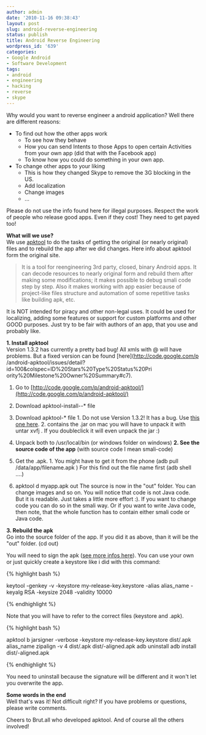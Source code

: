 ```yaml
---
author: admin
date: '2010-11-16 09:38:43'
layout: post
slug: android-reverse-engineering
status: publish
title: Android Reverse Engineering
wordpress_id: '639'
categories:
- Google Android
- Software Development
tags:
- android
- engineering
- hacking
- reverse
- skype
---
```


Why would you want to reverse engineer a android application? Well there are
different reasons:

  * To find out how the other apps work 
    * To see how they behave
    * How you can send Intents to those Apps to open certain Activities from your own app (did that with the Facebook app)
    * To know how you could do something in your own app.
  * To change other apps to your liking 
    * This is how they changed Skype to remove the 3G blocking in the US.
    * Add localization
    * Change images
    * ...

Please do not use the info found here for illegal purposes. Respect the work
of people who release good apps. Even if they cost! They need to get payed
too!

**What will we use?**  
We use [apktool](http://code.google.com/p/android-apktool/) to do the tasks of
getting the original (or nearly original) files and to rebuild the app after
we did changes. Here info about apktool form the original site.

> It is a tool for reengineering 3rd party, closed, binary Android apps. It
can decode resources to nearly original form and rebuild them after making
some modifications; it makes possible to debug smali code step by step. Also
it makes working with app easier because of project-like files structure and
automation of some repetitive tasks like building apk, etc.

It is NOT intended for piracy and other non-legal uses. It could be used for
localizing, adding some features or support for custom platforms and other
GOOD purposes. Just try to be fair with authors of an app, that you use and
probably like.

**1. Install apktool**  
Version 1.3.2 has currently a pretty bad bug! All xmls with @ will have
problems. But a fixed version can be found [here](http://code.google.com/p
/android-apktool/issues/detail?id=100&colspec=ID%20Stars%20Type%20Status%20Pri
ority%20Milestone%20Owner%20Summary#c7).

  1. Go to [http://code.google.com/p/android-apktool/](http://code.google.com/p/android-apktool/)
  2. Download apktool-install-<your system>-* file
  3. Download apktool-* file 
    1. Do not use Version 1.3.2! It has a bug. Use [this one here](http://code.google.com/p/android-apktool/issues/detail?id=100&colspec=ID%20Stars%20Type%20Status%20Priority%20Milestone%20Owner%20Summary#c7).
    2. contains the .jar on mac you will have to unpack it with untar xvfj <file>. If you doubleclick it will even unpack the jar :)
  4. Unpack both to /usr/local/bin (or windows folder on windows)
**2. See the source code of the app** (with source code I mean smali-code) 

  1. Get the .apk. 
    1. You might have to get it from the phone (adb pull /data/app/filename.apk ) For this find out the file name first (adb shell ....)
  2. apktool d myapp.apk out
The source is now in the "out" folder. You can change images and so on. You
will notice that code is not Java code. But it is readable. Just takes a
little more effort :). If you want to change code you can do so in the smali
way. Or if you want to write Java code, then note, that the whole function has
to contain either smali code or Java code.

**3. Rebuild the apk**  
Go into the source folder of the app. If you did it as above, than it will be
the "out" folder. (cd out)

You will need to sign the apk ([see more infos
here](http://developer.android.com/guide/publishing/app-signing.html)). You
can use your own or just quickly create a keystore like i did with this
command:

{% highlight bash %}

keytool -genkey -v -keystore my-release-key.keystore -alias alias_name -keyalg RSA -keysize 2048 -validity 10000

{% endhighlight %}

Note that you will have to refer to the correct files (keystore and .apk).

{% highlight bash %}

apktool b
jarsigner -verbose -keystore my-release-key.keystore dist/.apk alias_name
zipalign -v 4 dist/.apk dist/-aligned.apk
adb uninstall 
adb install dist/-aligned.apk

{% endhighlight %}

You need to uninstall because the signature will be different and it won't let
you overwrite the app.

**Some words in the end**  
Well that's was it! Not difficult right? If you have problems or questions,
please write comments.

Cheers to Brut.all who developed apktool. And of course all the others
involved!

